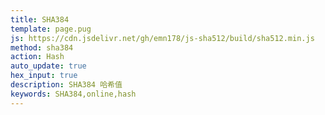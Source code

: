 ```yaml
---
title: SHA384
template: page.pug
js: https://cdn.jsdelivr.net/gh/emn178/js-sha512/build/sha512.min.js
method: sha384
action: Hash
auto_update: true
hex_input: true
description: SHA384 哈希值
keywords: SHA384,online,hash
---
```

